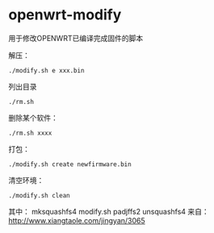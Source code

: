 # openwrt-modify

用于修改OPENWRT已编译完成固件的脚本

解压：

	./modify.sh e xxx.bin
列出目录

	./rm.sh

删除某个软件：

	./rm.sh xxxx

打包：

	./modify.sh create newfirmware.bin
	
清空环境：

	./modify.sh clean

其中：
	mksquashfs4
	modify.sh
	padjffs2
	unsquashfs4
来自：http://www.xiangtaole.com/jingyan/3065
